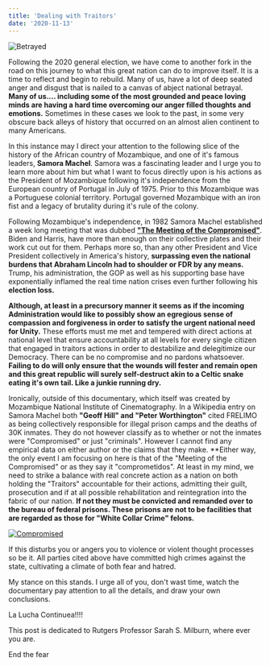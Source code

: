 ```yaml
---
title: 'Dealing with Traitors'
date: '2020-11-13'
---
```


![Betrayed](/images/compromised.jpg "Traitors")

Following the 2020 general election, we have come to another fork in the road on this journey to what this great nation
can do to improve itself. It is a time to reflect and begin to rebuild. Many of us, have a lot of deep seated anger and  disgust that is
nailed to a canvas of abject national betrayal. **Many of us.... including some of the most grounded and peace loving minds
are having a  hard time overcoming our anger filled thoughts and emotions.** Sometimes in these cases we look to the past,
in some very obscure back alleys of history that occurred on an almost alien continent to many Americans.

In this instance may I direct your attention to the following slice of the history of the African country of Mozambique, and
one of it's famous leaders, **Samora Machel**. Samora was a fascinating leader and I urge you to learn more about him but what I want to focus directly upon is his actions as the President of
Mozambique following it's independence from the European country of Portugal in July of 1975. Prior to this Mozambique was a Portuguese
colonial territory. Portugal governed Mozambique with an iron fist and a legacy of brutality during it's rule of the colony.

Following Mozambique's independence, in 1982 Samora Machel established a week long meeting that was dubbed [**"The Meeting of the Compromised"**](http://www.mozambiquehistory.net/comprometidos.php). Biden and Harris, have more than enough on their collective plates and their work cut out for them. Perhaps more so, than any other President and Vice President collectively in America's history, **surpassing even the national burdens that Abraham Lincoln had to shoulder or FDR by any means.** Trump, his administration, the GOP as well as his supporting base have exponentially inflamed the real time nation crises even further following his **election loss.**

**Although, at least in a precursory manner it seems as if the incoming Administration would like to possibly show an egregious sense of compassion and forgiveness in order to satisfy the urgent national need for Unity.** These efforts must me met and tempered with direct actions at national level that ensure accountability at all levels for every single citizen that engaged in traitors actions in order to destabilize and delegitimize our Democracy. There can be no compromise and no pardons whatsoever. **Failing to do will only ensure that the wounds will fester and remain open and this great republic will surely self-destruct akin to a Celtic snake eating it's own tail. Like a junkie running dry.**

Ironically, outside of this documentary, which itself was created by Mozambique National Institute of Cinematography. In a Wikipedia entry on Samora Machel both **"Geoff Hill" and "Peter Worthington"** cited FRELIMO as being collectively responsible for illegal prison camps and the deaths of 30K inmates. They do not however classify as to whether or not the inmates were "Compromised" or just "criminals". However I cannot find any empirical data on either author or the claims that they make. **Either way, the only event I am focusing on here is that of the "Meeting of the Compromised" or as they say it "comprometidos". At least in my mind, we need to strike a balance with real concrete action as a nation on both holding the "Traitors" accountable for their actions, admitting their guilt, prosecution and if at all possible rehabilitation and reintegration into the fabric of our nation. **If not they must be convicted and remanded over to the bureau of federal prisons. These prisons are not to be facilities that are regarded as those for "White Collar Crime" felons.**

[![Compromised](http://img.youtube.com/vi/aRFH1pWDJr0/0.jpg)](http://www.youtube.com/watch?v=aRFH1pWDJr0 "The Meeting of The Compromised")

If this disturbs you or angers you to violence or violent thought processes so be it. All parties cited above have committed high crimes against the state, cultivating a climate of both fear and hatred.

My stance on this stands. I urge all of you, don't wast time, watch the documentary pay attention to all the details, and draw your own conclusions.

La Lucha Continuea!!!!

This post is dedicated to Rutgers Professor Sarah S. Milburn, where ever you are.

End the fear